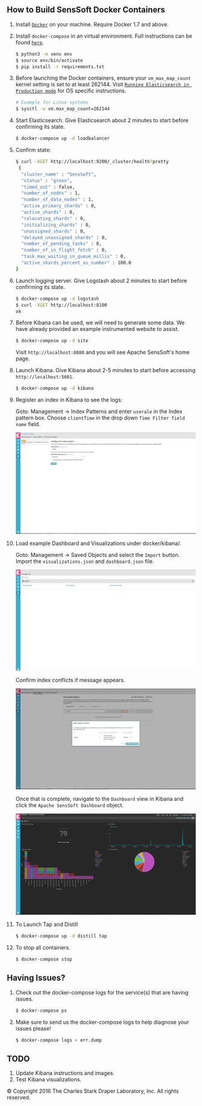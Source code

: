 How to Build SensSoft Docker Containers
---------------------------------------

1. Install [``Docker``](http://docker.com) on your machine. Require Docker 1.7 and above.

1. Install ``docker-compose`` in an virtual environment. 
   Full instructions can be found [``here``](https://docs.docker.com/compose/install/).
   
   ```bash
   $ python3 -m venv env
   $ source env/bin/activate
   $ pip install -r requirements.txt
   ```

1. Before launching the Docker containers, ensure your ``vm_max_map_count`` 
   kernel setting is set to at least 262144.
   Visit [``Running Elasticsearch in Production mode``](https://www.elastic.co/guide/en/elasticsearch/reference/5.5/docker.html#docker-cli-run-prod-mode) for OS specific instructions.
   
   ```bash
   # Example for Linux systems
   $ sysctl -w vm.max_map_count=262144
   ```

1. Start Elasticsearch. Give Elasticsearch about 2 minutes to start before confirming
   its state. 
   
   ```bash
   $ docker-compose up -d loadbalancer
   ```

1. Confirm state:
   ```bash
   $ curl -XGET http://localhost:9200/_cluster/health?pretty
    {
     "cluster_name" : "SensSoft",
     "status" : "green",
     "timed_out" : false,
     "number_of_nodes" : 1,
     "number_of_data_nodes" : 1,
     "active_primary_shards" : 0,
     "active_shards" : 0,
     "relocating_shards" : 0,
     "initializing_shards" : 0,
     "unassigned_shards" : 0,
     "delayed_unassigned_shards" : 0,
     "number_of_pending_tasks" : 0,
     "number_of_in_flight_fetch" : 0,
     "task_max_waiting_in_queue_millis" : 0,
     "active_shards_percent_as_number" : 100.0
   }
   ```
 
1. Launch logging server. Give Logstash about 2 minutes to start before confirming 
   its state.
  
   ```bash
   $ docker-compose up -d logstash
   $ curl -XGET http://localhost:8100 
   ok
   ```
   
1. Before Kibana can be used, we will need to generate some data. We have already 
   provided an example instrumented website to assist.
   
   ```bash
   $ docker-compose up -d site
   ```

   Visit `http://localhost:8080` and you will see Apache SensSoft's home page.
   
1. Launch Kibana. Give Kibana about 2-5 minutes to start before accessing
   `http://localhost:5601`. 
   
   ```bash
   $ docker-compose up -d kibana
   ```

1. Register an index in Kibana to see the logs:

   Goto: Management -> Index Patterns and enter `userale` in the Index pattern box.
   Choose `clientTime` in the drop down `Time Filter field name` field.
  
   ![alt text][configure_index]
   
1. Load example Dashboard and Visualizations under docker/kibana/.

   Goto: Management -> Saved Objects and select the `Import` button. Import the
   `visualizations.json` and `dashboard.json` file.

   ![alt text][management]

   Confirm index conflicts if message appears. 
   
   ![alt text][confirmation]
   
   Once that is complete, navigate to the `Dashboard` view in Kibana and click the
   `Apache SensSoft Dashboard` object. 

   ![alt text][dashboard]

1. To Launch Tap and Distill
   ```bash
   $ docker-compose up -d distill tap
   ```
   
1. To stop all containers.
    ```bash
    $ docker-compose stop
    ```
 
Having Issues?
--------------
1. Check out the docker-compose logs for the service(s) that are having issues.

   ```bash
   $ docker-compose ps 
   ```
1. Make sure to send us the docker-compose logs to help diagnose your issues please!
   
   ```bash
   $ docker-compose logs > err.dump 
   ```

TODO
----
1. Update Kibana instructions and images. 
1. Test Kibana visualizations.

[configure_index]: ./images/configure_index.png "Configure Kibana index"
[confirmation]: ./images/confirmation.png "Confirm index pattern conflicts"
[dashboard]: ./images/dashboard.png "Apache Senssoft Dashboard"
[management]: ./images/management.png "Kibana management console"

© Copyright 2016 The Charles Stark Draper Laboratory, Inc. All rights reserved.
